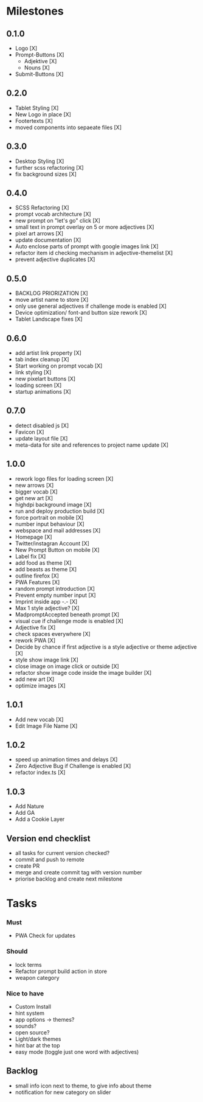 # Milestones

## 0.1.0

- Logo [X]
- Prompt-Buttons [X]
    - Adjektive [X]
    - Nouns [X]
- Submit-Buttons [X]

## 0.2.0

- Tablet Styling [X]
- New Logo in place [X]
- Footertexts [X]
- moved components into sepaeate files [X]

## 0.3.0

- Desktop Styling [X]
- further scss refactoring [X]
- fix background sizes [X]

## 0.4.0

- SCSS Refactoring [X]
- prompt vocab architecture [X]
- new prompt on "let's go" click [X]
- small text in prompt overlay on 5 or more adjectives [X]
- pixel art arrows [X]
- update documentation [X]
- Auto enclose parts of prompt with google images link [X]
- refactor item id checking mechanism in adjective-themelist [X]
- prevent adjective duplicates [X]

## 0.5.0

- BACKLOG PRIORIZATION [X]
- move artist name to store [X]
- only use general adjectives if challenge mode is enabled [X]
- Device optimization/ font-and button size rework [X]
- Tablet Landscape fixes [X]

## 0.6.0

- add artist link property [X]
- tab index cleanup [X]
- Start working on prompt vocab [X]
- link styling [X]
- new pixelart buttons [X]
- loading screen [X]
- startup animations [X]

## 0.7.0

- detect disabled js [X]
- Favicon [X]
- update layout file [X]
- meta-data for site and references to project name update [X]

## 1.0.0

- rework logo files for loading screen [X]
- new arrows [X]
- bigger vocab [X]
- get new art [X]
- highdpi background image [X]
- run and deploy production build [X]
- force portrait on mobile [X]
- number input behaviour [X]
- webspace and mail addresses [X]
- Homepage [X]
- Twitter/instagran Account [X]
- New Prompt Button on mobile [X]
- Label fix [X]
- add food as theme [X]
- add beasts as theme [X]
- outline firefox [X]
- PWA Features [X]
- random prompt introduction [X]
- Prevent empty number input [X]
- Imprint inside app -.- [X]
- Max 1 style adjective? [X]
- MadpromptAccepted beneath prompt [X]
- visual cue if challenge mode is enabled [X]
- Adjective fix [X]
- check spaces everywhere [X]
- rework PWA [X]
- Decide by chance if first adjective is a style adjective or theme adjective [X]
- style show image link [X]
- close image on image click or outside [X]
- refactor show image code inside the image builder [X]
- add new art [X]
- optimize images [X]

## 1.0.1

- Add new vocab [X]
- Edit Image File Name [X]

## 1.0.2

- speed up animation times and delays [X]
- Zero Adjective Bug if Challenge is enabled [X]
- refactor index.ts [X]

## 1.0.3

- Add Nature
- Add GA
- Add a Cookie Layer

## Version end checklist

- all tasks for current version checked?
- commit and push to remote
- create PR
- merge and create commit tag with version number
- priorise backlog and create next milestone

# Tasks

### Must

- PWA Check for updates

### Should

- lock terms
- Refactor prompt build action in store
- weapon category

### Nice to have

- Custom Install
- hint system
- app options -> themes?
- sounds?
- open source?
- Light/dark themes
- hint bar at the top
- easy mode (toggle just one word with adjectives)

## Backlog

- small info icon next to theme, to give info about theme
- notification for new category on slider
